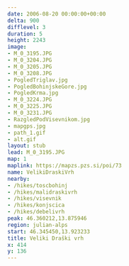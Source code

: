 ```yaml
---
date: 2006-08-20 00:00:00+00:00
delta: 900
difflevel: 3
duration: 5
height: 2243
image:
- M_0_3195.JPG
- M_0_3204.JPG
- M_0_3205.JPG
- M_0_3208.JPG
- PogledTriglav.jpg
- PogledBohinjskeGore.jpg
- PogledKrma.jpg
- M_0_3224.JPG
- M_0_3225.JPG
- M_0_3231.JPG
- RazgledPodVisevnikom.jpg
- mapgps.jpg
- path_1.gif
- alt.gif
layout: stub
lead: M_0_3195.JPG
map: 1
maplink: https://mapzs.pzs.si/poi/73
name: VelikiDraskiVrh
nearby:
- /hikes/toscbohinj
- /hikes/malidraskivrh
- /hikes/visevnik
- /hikes/konjscica
- /hikes/debelivrh
peak: 46.360212,13.875946
region: julian-alps
start: 46.345450,13.923233
title: Veliki Draški vrh
x: 414
y: 136
---
```

